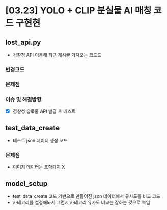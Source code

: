 # [03.23] YOLO + CLIP 분실물 AI 매칭 코드 구현현

## lost_api.py
- 경찰청 API 이용해 최근 게시글 가져오는 코드드

### 변경코드

### 문제점


### 이슈 및 해결방향
- [x] 경찰청 습득물 API 발급 후 테스트

## test_data_create
- 테스트 json 데이터 생성 코드

### 문제점
- 이미지 데이터는 포함되지 X

## model_setup
- test_data_create 코드 기반으로 만들어진 json 데이터에서 유사도를 비교 코드
- 카테고리를 설정해놔서 그런지 카테고리 유사도 비교는 잘하는 것으로 보임